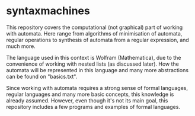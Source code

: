 # syntaxmachines

This repository covers the computational (not graphical) part of working with automata. Here range from algorithms of minimisation of automata, regular operations to synthesis of automata from a regular expression, and much more.

The language used in this context is Wolfram (Mathematica), due to the convenience of working with nested lists (as discussed later). How the automata will be represented in this language and many more abstractions can be found on "basics.txt".

Since working with automata requires a strong sense of formal languages, regular languages and many more basic concepts, this knowledge is already assumed. However, even though it's not its main goal, this repository includes a few programs and examples of formal languages.
